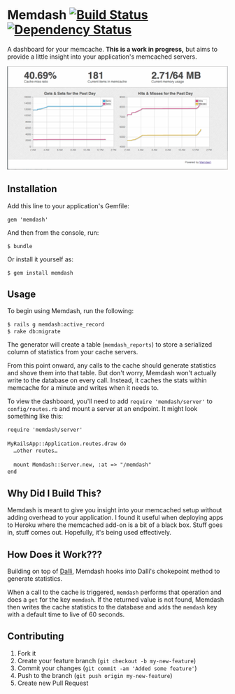 # Memdash [![Build Status](https://secure.travis-ci.org/bryckbost/memdash.png)](http://travis-ci.org/bryckbost/memdash) [![Dependency Status](https://gemnasium.com/bryckbost/memdash.png)](https://gemnasium.com/bryckbost/memdash)

A dashboard for your memcache. **This is a work in progress,** but aims to provide a little insight into your application's memcached servers.

![Screenshot of memdash](https://github.com/bryckbost/memdash/raw/front-end/screenshot.png)

## Installation

Add this line to your application's Gemfile:

    gem 'memdash'

And then from the console, run:

    $ bundle

Or install it yourself as:

    $ gem install memdash

## Usage

To begin using Memdash, run the following:

    $ rails g memdash:active_record
    $ rake db:migrate

The generator will create a table (`memdash_reports`) to store a serialized column of statistics from your cache servers.

From this point onward, any calls to the cache should generate statistics and shove them into that table. But don't worry, Memdash won't actually write to the database on every call. Instead, it caches the stats within memcache for a minute and writes when it needs to.

To view the dashboard, you'll need to add `require 'memdash/server'` to `config/routes.rb` and mount a server at an endpoint. It might look something like this:

    require 'memdash/server'

    MyRailsApp::Application.routes.draw do
      …other routes…

      mount Memdash::Server.new, :at => "/memdash"
    end

## Why Did I Build This?

Memdash is meant to give you insight into your memcached setup without adding overhead to your application. I found it useful when deploying apps to Heroku where the memcached add-on is a bit of a black box. Stuff goes in, stuff comes out. Hopefully, it's being used effectively.

## How Does it Work???

Building on top of [Dalli](https://github.com/mperham/dalli), Memdash hooks into Dalli's chokepoint method to generate statistics.

When a call to the cache is triggered, `memdash` performs that operation and does a `get` for the key `memdash`. If the returned value is not found, Memdash then writes the cache statistics to the database and `add`s the `memdash` key with a default time to live of 60 seconds.

## Contributing

1. Fork it
2. Create your feature branch (`git checkout -b my-new-feature`)
3. Commit your changes (`git commit -am 'Added some feature'`)
4. Push to the branch (`git push origin my-new-feature`)
5. Create new Pull Request
